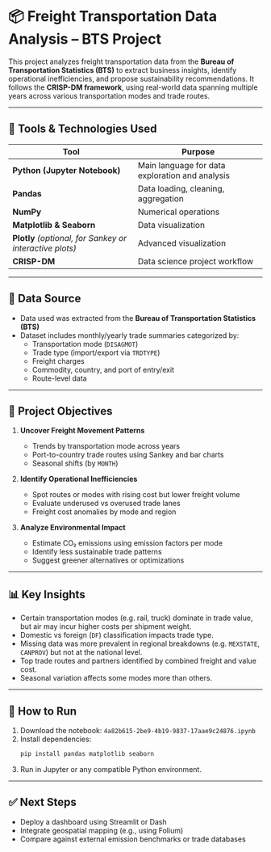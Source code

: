 
# 📦 Freight Transportation Data Analysis – BTS Project

This project analyzes freight transportation data from the **Bureau of Transportation Statistics (BTS)** to extract business insights, identify operational inefficiencies, and propose sustainability recommendations. It follows the **CRISP-DM framework**, using real-world data spanning multiple years across various transportation modes and trade routes.

---

## 🔧 Tools & Technologies Used

| Tool | Purpose |
|------|---------|
| **Python (Jupyter Notebook)** | Main language for data exploration and analysis |
| **Pandas** | Data loading, cleaning, aggregation |
| **NumPy** | Numerical operations |
| **Matplotlib & Seaborn** | Data visualization |
| **Plotly** *(optional, for Sankey or interactive plots)* | Advanced visualization |
| **CRISP-DM** | Data science project workflow |

---

## 📁 Data Source

- Data used was extracted from the **Bureau of Transportation Statistics (BTS)**
- Dataset includes monthly/yearly trade summaries categorized by:
  - Transportation mode (`DISAGMOT`)
  - Trade type (import/export via `TRDTYPE`)
  - Freight charges
  - Commodity, country, and port of entry/exit
  - Route-level data

---

## 🎯 Project Objectives

1. **Uncover Freight Movement Patterns**
   - Trends by transportation mode across years
   - Port-to-country trade routes using Sankey and bar charts
   - Seasonal shifts (by `MONTH`)

2. **Identify Operational Inefficiencies**
   - Spot routes or modes with rising cost but lower freight volume
   - Evaluate underused vs overused trade lanes
   - Freight cost anomalies by mode and region

3. **Analyze Environmental Impact**
   - Estimate CO₂ emissions using emission factors per mode
   - Identify less sustainable trade patterns
   - Suggest greener alternatives or optimizations

---

## 📊 Key Insights

- Certain transportation modes (e.g. rail, truck) dominate in trade value, but air may incur higher costs per shipment weight.
- Domestic vs foreign (`DF`) classification impacts trade type.
- Missing data was more prevalent in regional breakdowns (e.g. `MEXSTATE`, `CANPROV`) but not at the national level.
- Top trade routes and partners identified by combined freight and value cost.
- Seasonal variation affects some modes more than others.

---

## 🧩 How to Run

1. Download the notebook: `4a82b615-2be9-4b19-9837-17aae9c24876.ipynb`
2. Install dependencies:
   ```bash
   pip install pandas matplotlib seaborn
   ```
3. Run in Jupyter or any compatible Python environment.

---

## ✅ Next Steps

- Deploy a dashboard using Streamlit or Dash
- Integrate geospatial mapping (e.g., using Folium)
- Compare against external emission benchmarks or trade databases
